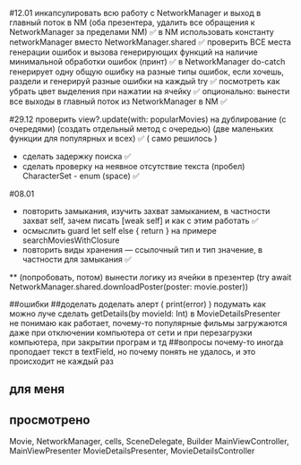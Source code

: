 
#12.01
инкапсулировать всю работу с NetworkManager и выход в главный поток в NM (оба презентера, удалить все обращения к NetworkManager за пределами NM) ✅
в NM использовать константу networkManager вместо NetworkManager.shared ✅
проверить ВСЕ места генерации ошибок и вызова генерирующих функций на наличие минимальной обработки ошибок (принт) ✅
в NetworkManager do-catch генерирует одну общую ошибку на разные типы ошибок, если хочешь, раздели и генерируй разные ошибки на каждый try ✅
посмотреть как убрать цвет выделения при нажатии на ячейку ✅
опционально: вынести все выходы в главный поток из NetworkManager в NM ✅

#29.12
проверить view?.update(with: popularMovies) на дублирование (с очередями) (создать отдельный метод с очередью) (две маленьких функции для популярных и всех) ✅ ( само решилось )
* сделать задержку поиска ✅
* сделать проверку на неявное отсутствие текста (пробел) CharacterSet - enum (space) ✅

#08.01
* повторить замыкания, изучить захват замыканием, в частности захват self, зачем писать [weak self] и как с этим работать ✅
* осмыслить guard let self else { return } на примере searchMoviesWithClosure
* повторить виды хранения — ссылочный тип и тип значение, в частности для замыкания ✅

** (попробовать, потом)
вынести логику из ячейки в презентер (try await NetworkManager.shared.downloadPoster(poster: movie.poster))

##ошибки
##доделать
доделать алерт ( print(error) ) 
подумать как можно луче сделать getDetails(by movieId: Int) в MovieDetailsPresenter
не понимаю как работает, почему-то популярные фильмы загружаются даже при отключении компьютера от сети и при перезагрузки компьютера, при закрытии програм и тд
##вопросы
почему-то иногда проподает текст в textField, но почему понять не удалось, и это происходит не каждый раз

## для меня
## просмотрено
Movie, NetworkManager, cells, SceneDelegate,  Builder
MainViewController, MainViewPresenter
MovieDetailsPresenter, MovieDetailsController
